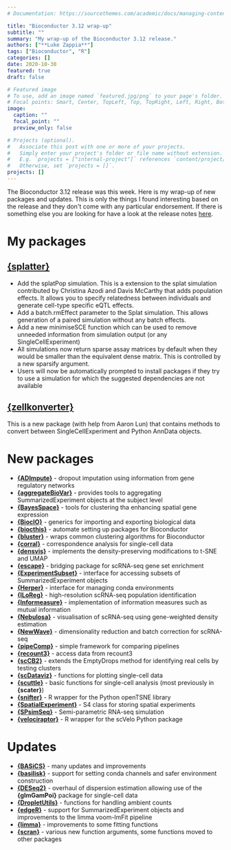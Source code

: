 ```yaml
---
# Documentation: https://sourcethemes.com/academic/docs/managing-content/

title: "Bioconductor 3.12 wrap-up"
subtitle: ""
summary: "My wrap-up of the Bioconductor 3.12 release."
authors: ["**Luke Zappia**"]
tags: ["Bioconductor", "R"]
categories: []
date: 2020-10-30
featured: true
draft: false

# Featured image
# To use, add an image named `featured.jpg/png` to your page's folder.
# Focal points: Smart, Center, TopLeft, Top, TopRight, Left, Right, BottomLeft, Bottom, BottomRight.
image:
  caption: ""
  focal_point: ""
  preview_only: false

# Projects (optional).
#   Associate this post with one or more of your projects.
#   Simply enter your project's folder or file name without extension.
#   E.g. `projects = ["internal-project"]` references `content/project/deep-learning/index.md`.
#   Otherwise, set `projects = []`.
projects: []
---
```


The Bioconductor 3.12 release was this week. Here is my wrap-up of new packages
and updates. This is only the things I found interesting based on the release
and they don't come with any particular endorsement. If there is
something else you are looking for have a look at the release notes
[here][bioc-news].

# My packages

## [**{splatter}**][splatter]

* Add the splatPop simulation. This is a extension to the splat simulation contributed by Christina Azodi and Davis McCarthy that adds population effects.
  It allows you to specify relatedness between individuals and generate cell-type specific eQTL effects.
* Add a batch.rmEffect parameter to the Splat simulation.
  This allows generation of a paired simulation without any batch effects.
* Add a new minimiseSCE function which can be used to remove unneeded information from simulation output (or any SingleCellExperiment)
* All simulations now return sparse assay matrices by default when they would be smaller than the equivalent dense matrix.
  This is controlled by a new sparsify argument.
* Users will now be automatically prompted to install packages if they try to use a simulation for which the suggested dependencies are not available

## [**{zellkonverter}**][zellkonverter]

This is a new package (with help from Aaron Lun) that contains methods to convert between SingleCellExperiment and Python AnnData objects.

# New packages

* [**{ADImpute}**][ADImpute] - dropout imputation using information from gene regulatory networks
* [**{aggregateBioVar}**][aggregateBioVar] - provides tools to aggregating SummarizedExperiment objects at the subject level
* [**{BayesSpace}**][BayesSpace] - tools for clustering tha enhancing spatial gene expression
* [**{BiocIO}**][BiocIO] - generics for importing and exporting biological data
* [**{biocthis}**][biocthis] - automate setting up packages for Bioconductor
* [**{bluster}**][bluster] - wraps common clustering algorithms for Bioconductor
* [**{corral}**][corral] - correspondence analysis for single-cell data
* [**{densvis}**][densvis] - implements the density-preserving modifications to t-SNE and UMAP
* [**{escape}**][escape] - bridging package for scRNA-seq gene set enrichment
* [**{ExperimentSubset}**][ExperimentSubset] - interface for accessing subsets of SummarizedExperiment objects
* [**{Herper}**][Herper] - interface for managing conda environments
* [**{ILoReg}**][ILoReg] - high-resolution scRNA-seq population identification
* [**{Informeasure}**][Informeasure] - implementation of information measures such as mutual information
* [**{Nebulosa}**][Nebulosa] - visualisation of scRNA-seq using gene-weighted density estimation
* [**{NewWave}**][NewWave] - dimensionality reduction and batch correction for scRNA-seq
* [**{pipeComp}**][pipeComp] - simple framework for comparing pipelines
* [**{recount3}**][recount3] - access data from recount3
* [**{scCB2}**][scCB2] - extends the EmptyDrops method for identifying real cells by testing clusters
* [**{scDataviz}**][scDataviz] - functions for plotting single-cell data
* [**{scuttle}**][scuttle] - basic functions for single-cell analysis (most previously in **{scater}**)
* [**{snifter}**][snifter] - R wrapper for the Python openTSNE library
* [**{SpatialExperiment}**][SpatialExperiment] - S4 class for storing spatial experiments
* [**{SPsimSeq}**][SPsimSeq] - Semi-parametric RNA-seq simulation
* [**{velociraptor}**][velociraptor] - R wrapper for the scVelo Python package

# Updates

* [**{BASiCS}**][BASiCS] - many updates and improvements
* [**{basilisk}**][basilisk] - support for setting conda channels and safer environment construction
* [**{DESeq2}**][DESeq2] - overhaul of dispersion estimation allowing use of the **{glmGamPoi}** package for single-cell data
* [**{DropletUtils}**][DropletUtils] - functions for handling ambient counts
* [**{edgeR}**][edgeR] - support for SummarizedExperiment objects and improvements to the limma voom-lmFit pipeline
* [**{limma}**][limma] - improvements to some fitting functions
* [**{scran}**][scran] - various new function arguments, some functions moved to other packages

[bioc-news]: https://bioconductor.org/news/bioc_3_12_release/ "Bioconductor 3.12 release notes"
[splatter]: https://bioconductor.org/packages/release/bioc/html/splatter.html "splatter"
[zellkonverter]: https://bioconductor.org/packages/release/bioc/html/zellkonverter.html "zellkonverter"
[ADImpute]: https://bioconductor.org/packages/release/bioc/html/ADImpute.html "ADImpute"
[aggregateBioVar]: https://bioconductor.org/packages/release/bioc/html/aggregateBioVar.html "aggregateBioVar"
[BayesSpace]: https://bioconductor.org/packages/release/bioc/html/BayesSpace.html "BayesSpace"
[BiocIO]: https://bioconductor.org/packages/release/bioc/html/BiocIO.html "BiocIO"
[biocthis]: https://bioconductor.org/packages/release/bioc/html/biocthis.html "biocthis"
[bluster]: https://bioconductor.org/packages/release/bioc/html/bluster.html "bluster"
[corral]: https://bioconductor.org/packages/release/bioc/html/corral.html "corral"
[densvis]: https://bioconductor.org/packages/release/bioc/html/densvis.html "densvis"
[escape]: https://bioconductor.org/packages/release/bioc/html/escape.html "escape"
[ExperimentSubset]: https://bioconductor.org/packages/release/bioc/html/ExperimentSubset.html "ExperimentSubset"
[Herper]: https://bioconductor.org/packages/release/bioc/html/Herper.html "Herper"
[ILoReg]: https://bioconductor.org/packages/release/bioc/html/ILoReg.html "ILoReg"
[Informeasure]: https://bioconductor.org/packages/release/bioc/html/Informeasure.html "Informeasure"
[Nebulosa]: https://bioconductor.org/packages/release/bioc/html/Nebulosa.html "Nebulosa"
[NewWave]: https://bioconductor.org/packages/release/bioc/html/NewWave.html "NewWave"
[pipeComp]: https://bioconductor.org/packages/release/bioc/html/pipeComp.html "pipeComp"
[recount3]: https://bioconductor.org/packages/release/bioc/html/recount3.html "recount3"
[scCB2]: https://bioconductor.org/packages/release/bioc/html/scDataviz.html "scCB2"
[scDataviz]: https://bioconductor.org/packages/release/bioc/html/scDataviz.html "scDataviz"
[scuttle]: https://bioconductor.org/packages/release/bioc/html/scuttle.html "scuttle"
[snifter]: https://bioconductor.org/packages/release/bioc/html/snifter.html "snifter"
[SpatialExperiment]: https://bioconductor.org/packages/release/bioc/html/SpatialExperiment.html "SpatialExperiment"
[SPsimSeq]: https://bioconductor.org/packages/release/bioc/html/SPsimSeq.html "SPsimSeq"
[velociraptor]: https://bioconductor.org/packages/release/bioc/html/velociraptor.html "velociraptor"
[BASiCS]: https://bioconductor.org/packages/release/bioc/html/BASiCS.html "BASiCS"
[basilisk]: https://bioconductor.org/packages/release/bioc/html/basilisk.html "basilisk"
[DESeq2]: https://bioconductor.org/packages/release/bioc/html/DESeq2.html "DESeq2"
[DropletUtils]: https://bioconductor.org/packages/release/bioc/html/DropletUtils.html "DropletUtils"
[edgeR]: https://bioconductor.org/packages/release/bioc/html/edgeR.html "edgeR"
[limma]: https://bioconductor.org/packages/release/bioc/html/limma.html "limma"
[scran]: https://bioconductor.org/packages/release/bioc/html/scran.html "scran"
